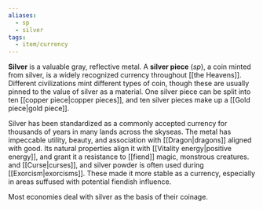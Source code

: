 ```yaml
---
aliases:
  - sp
  - silver
tags:
  - item/currency
---
```

**Silver** is a valuable gray, reflective metal. A **silver piece** (*sp*), a coin minted from silver, is a widely recognized currency throughout [[the Heavens]]. Different civilizations mint different types of coin, though these are usually pinned to the value of silver as a material. One silver piece can be split into ten [[copper piece|copper pieces]], and ten silver pieces make up a [[Gold piece|gold piece]].

Silver has been standardized as a commonly accepted currency for thousands of years in many lands across the skyseas. The metal has impeccable utility, beauty, and association with [[Dragon|dragons]] aligned with good. Its natural properties align it with [[Vitality energy|positive energy]], and grant it a resistance to [[fiend]] magic, monstrous creatures. and [[Curse|curses]], and silver powder is often used during [[Exorcism|exorcisms]]. These made it more stable as a currency, especially in areas suffused with potential fiendish influence.

Most economies deal with silver as the basis of their coinage.

